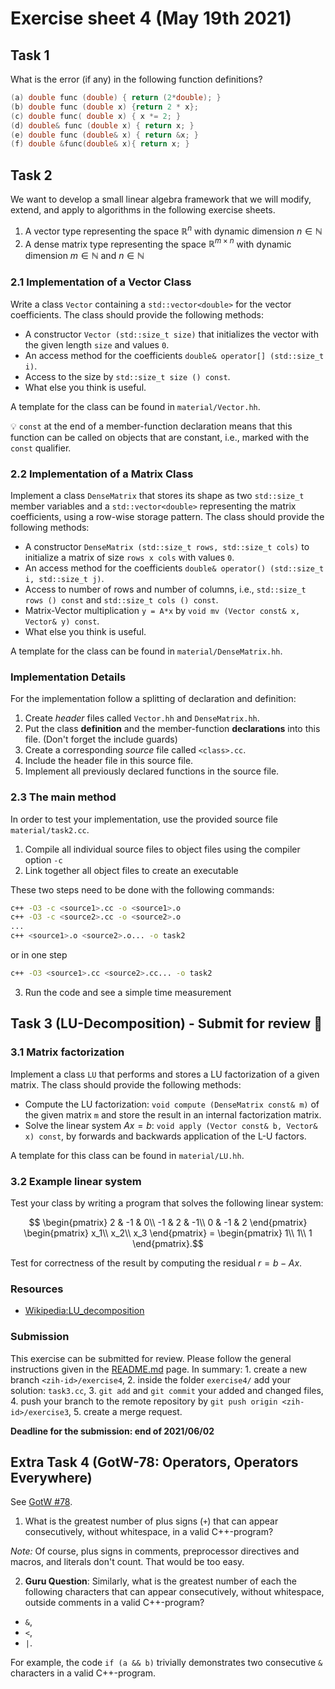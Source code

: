 # Exercise sheet 4 (May 19th 2021)

## Task 1
What is the error (if any) in the following function definitions?
```c++
(a) double func (double) { return (2*double); }
(b) double func (double x) {return 2 * x};
(c) double func( double x) { x *= 2; }
(d) double& func (double x) { return x; }
(e) double func (double& x) { return &x; }
(f) double &func(double& x){ return x; }
```

## Task 2
We want to develop a small linear algebra framework that we will modify, extend, and apply to
algorithms in the following exercise sheets.

1. A vector type representing the space $`\mathbb{R}^n`$ with dynamic dimension $`n\in\mathbb{N}`$
2. A dense matrix type representing the space $`\mathbb{R}^{m\times n}`$ with dynamic dimension
   $`m\in\mathbb{N}`$ and $`n\in\mathbb{N}`$

### 2.1 Implementation of a Vector Class
Write a class `Vector` containing a `std::vector<double>` for the vector coefficients. The class
should provide the following methods:

- A constructor `Vector (std::size_t size)` that initializes the vector with the given length `size`
  and values `0`.
- An access method for the coefficients `double& operator[] (std::size_t i)`.
- Access to the size by `std::size_t size () const`.
- What else you think is useful.

A template for the class can be found in `material/Vector.hh`.

:bulb: `const` at the end of a member-function declaration means that this function can be called on
objects that are constant, i.e., marked with the `const` qualifier.


### 2.2 Implementation of a Matrix Class
Implement a class `DenseMatrix` that stores its shape as two `std::size_t` member variables and a
`std::vector<double>` representing the matrix coefficients, using a row-wise storage pattern. The
class should provide the following methods:

- A constructor `DenseMatrix (std::size_t rows, std::size_t cols)` to initialize a matrix of size
  `rows x cols` with values `0`.
- An access method for the coefficients `double& operator() (std::size_t i, std::size_t j)`.
- Access to number of rows and number of columns, i.e., `std::size_t rows () const` and
  `std::size_t cols () const`.
- Matrix-Vector multiplication `y = A*x` by `void mv (Vector const& x, Vector& y) const`.
- What else you think is useful.

A template for the class can be found in `material/DenseMatrix.hh`.

### Implementation Details
For the implementation follow a splitting of declaration and definition:

1. Create *header* files called `Vector.hh` and `DenseMatrix.hh`.
2. Put the class **definition** and the member-function **declarations** into this file. (Don't
   forget the include guards)
3. Create a corresponding *source* file called `<class>.cc`.
4. Include the header file in this source file.
5. Implement all previously declared functions in the source file.

### 2.3 The main method
In order to test your implementation, use the provided source file `material/task2.cc`.

1. Compile all individual source files to object files using the compiler option `-c`
2. Link together all object files to create an executable

These two steps need to be done with the following commands:
```bash
c++ -O3 -c <source1>.cc -o <source1>.o
c++ -O3 -c <source2>.cc -o <source2>.o
...
c++ <source1>.o <source2>.o... -o task2
```

or in one step
```bash
c++ -O3 <source1>.cc <source2>.cc... -o task2
```

3. Run the code and see a simple time measurement


## Task 3 (LU-Decomposition) - Submit for review :pencil:

### 3.1 Matrix factorization
Implement a class `LU` that performs and stores a LU factorization of a given matrix.
The class should provide the following methods:

- Compute the LU factorization: `void compute (DenseMatrix const& m)` of the given matrix `m` and store the
  result in an internal factorization matrix.
- Solve the linear system $`Ax=b`$: `void apply (Vector const& b, Vector& x) const`, by forwards and backwards
  application of the L-U factors.

A template for this class can be found in `material/LU.hh`.

### 3.2 Example linear system
Test your class by writing a program that solves the following linear system:

```math
    \begin{pmatrix}
      2 & -1 & 0\\
      -1 & 2 & -1\\
      0 & -1 & 2
    \end{pmatrix}
    \begin{pmatrix}
    x_1\\
    x_2\\
    x_3
    \end{pmatrix}
    =
    \begin{pmatrix}
    1\\
    1\\
    1
    \end{pmatrix}.
```

Test for correctness of the result by computing the residual $`r = b - Ax`$.

### Resources

- [Wikipedia:LU_decomposition](https://en.wikipedia.org/wiki/LU_decomposition)

### Submission
This exercise can be submitted for review. Please follow the general instructions given in the [README.md](/README.md)
page. In summary: 1. create a new branch `<zih-id>/exercise4`, 2. inside the folder `exercise4/` add
your solution: `task3.cc`, 3. `git add` and `git commit` your added and changed files, 4. push your
branch to the remote repository by `git push origin <zih-id>/exercise3`, 5. create a merge request.

**Deadline for the submission: end of 2021/06/02**


## Extra Task 4 (GotW-78: Operators, Operators Everywhere)
See [GotW #78](http://www.gotw.ca/gotw/078.htm).

1. What is the greatest number of plus signs (`+`) that can appear consecutively, without whitespace, in a
valid C++-program?

*Note:* Of course, plus signs in comments, preprocessor directives and macros, and literals don't count.
That would be too easy.

2. **Guru Question**: Similarly, what is the greatest number of each the following characters that can appear
consecutively, without whitespace, outside comments in a valid C++-program?
  - `&`,
  - `<`,
  - `|`.

For example, the code `if (a && b)` trivially demonstrates two consecutive `&` characters in a
valid C++-program.
